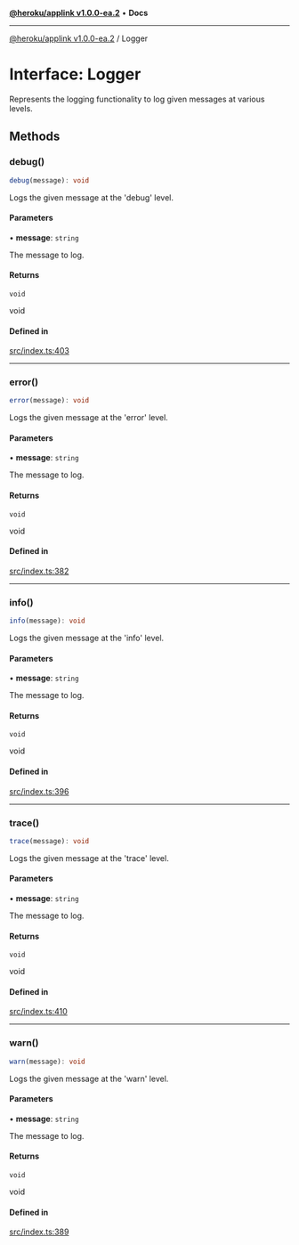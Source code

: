 [**@heroku/applink v1.0.0-ea.2**](../README.md) • **Docs**

***

[@heroku/applink v1.0.0-ea.2](../README.md) / Logger

# Interface: Logger

Represents the logging functionality to log given messages at various levels.

## Methods

### debug()

```ts
debug(message): void
```

Logs the given message at the 'debug' level.

#### Parameters

• **message**: `string`

The message to log.

#### Returns

`void`

void

#### Defined in

[src/index.ts:403](https://github.com/heroku/heroku-applink-nodejs/blob/3fb51da43e4d04227af35a3ae6f0781c0baa825b/src/index.ts#L403)

***

### error()

```ts
error(message): void
```

Logs the given message at the 'error' level.

#### Parameters

• **message**: `string`

The message to log.

#### Returns

`void`

void

#### Defined in

[src/index.ts:382](https://github.com/heroku/heroku-applink-nodejs/blob/3fb51da43e4d04227af35a3ae6f0781c0baa825b/src/index.ts#L382)

***

### info()

```ts
info(message): void
```

Logs the given message at the 'info' level.

#### Parameters

• **message**: `string`

The message to log.

#### Returns

`void`

void

#### Defined in

[src/index.ts:396](https://github.com/heroku/heroku-applink-nodejs/blob/3fb51da43e4d04227af35a3ae6f0781c0baa825b/src/index.ts#L396)

***

### trace()

```ts
trace(message): void
```

Logs the given message at the 'trace' level.

#### Parameters

• **message**: `string`

The message to log.

#### Returns

`void`

void

#### Defined in

[src/index.ts:410](https://github.com/heroku/heroku-applink-nodejs/blob/3fb51da43e4d04227af35a3ae6f0781c0baa825b/src/index.ts#L410)

***

### warn()

```ts
warn(message): void
```

Logs the given message at the 'warn' level.

#### Parameters

• **message**: `string`

The message to log.

#### Returns

`void`

void

#### Defined in

[src/index.ts:389](https://github.com/heroku/heroku-applink-nodejs/blob/3fb51da43e4d04227af35a3ae6f0781c0baa825b/src/index.ts#L389)

